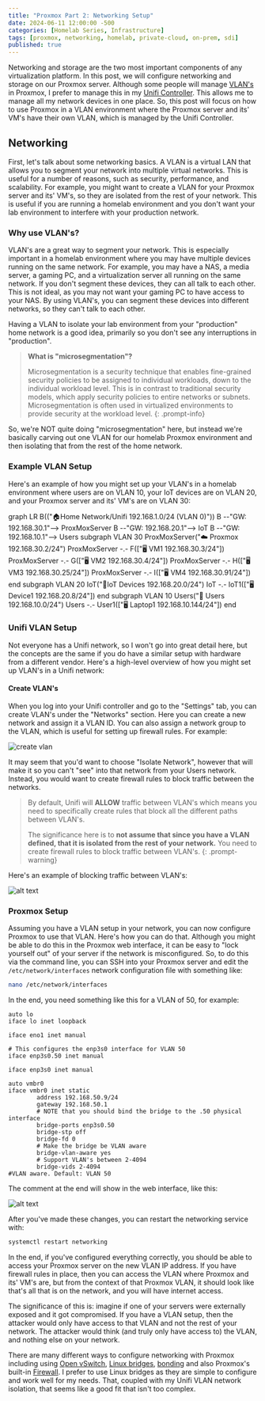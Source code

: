 ```yaml
---
title: "Proxmox Part 2: Networking Setup"
date: 2024-06-11 12:00:00 -500
categories: [Homelab Series, Infrastructure]
tags: [proxmox, networking, homelab, private-cloud, on-prem, sdi]
published: true
---
```


Networking and storage are the two most important components of any virtualization platform. In this post, we will configure networking and storage on our Proxmox server. Although some people will manage [VLAN's](https://en.wikipedia.org/wiki/Virtual_LAN) in Proxmox, I prefer to manage this in my [Unifi Controller](https://ui.com/us/en). This allows me to manage all my network devices in one place. So, this post will focus on how to use Proxmox in a VLAN environment where the Proxmox server and its' VM's have their own VLAN, which is managed by the Unifi Controller.

## Networking

First, let's talk about some networking basics. A VLAN is a virtual LAN that allows you to segment your network into multiple virtual networks. This is useful for a number of reasons, such as security, performance, and scalability. For example, you might want to create a VLAN for your Proxmox server and its' VM's, so they are isolated from the rest of your network. This is useful if you are running a homelab environment and you don't want your lab environment to interfere with your production network.

### Why use VLAN's?

VLAN's are a great way to segment your network. This is especially important in a homelab environment where you may have multiple devices running on the same network. For example, you may have a NAS, a media server, a gaming PC, and a virtualization server all running on the same network. If you don't segment these devices, they can all talk to each other. This is not ideal, as you may not want your gaming PC to have access to your NAS. By using VLAN's, you can segment these devices into different networks, so they can't talk to each other.

Having a VLAN to isolate your lab environment from your "production" home network is a good idea, primarily so you don't see any interruptions in "production".

> **What is "microsegmentation"?**
>
> Microsegmentation is a security technique that enables fine-grained security policies to be assigned to individual workloads, down to the individual workload level. This is in contrast to traditional security models, which apply security policies to entire networks or subnets. Microsegmentation is often used in virtualized environments to provide security at the workload level.
{: .prompt-info}

So, we're NOT quite doing "microsegmentation" here, but instead we're basically carving out one VLAN for our homelab Proxmox environment and then isolating that from the rest of the home network.

### Example VLAN Setup

Here's an example of how you might set up your VLAN's in a homelab environment where users are on VLAN 10, your IoT devices are on VLAN 20, and your Proxmox server and its' VM's are on VLAN 30:

<div class="mermaid">
graph LR&#10;
    B(("🏠Home Network/Unifi&#10;192.168.1.0/24 (VLAN 0)"))&#10;
    B --"GW: 192.168.30.1"--> ProxMoxServer&#10;
    B --"GW: 192.168.20.1"--> IoT&#10;
    B --"GW: 192.168.10.1"--> Users&#10;
    subgraph VLAN 30&#10;
        ProxMoxServer("☁️ Proxmox&#10;192.168.30.2/24")&#10;
        ProxMoxServer -.- F(["🖥️ VM1&#10;192.168.30.3/24"])&#10;
        ProxMoxServer -.- G(["🖥️ VM2&#10;192.168.30.4/24"])&#10;
        ProxMoxServer -.- H(["🖥️ VM3&#10;192.168.30.25/24"])&#10;
        ProxMoxServer -.- I(["🖥️ VM4&#10;192.168.30.91/24"])&#10;
    end&#10;
    subgraph VLAN 20&#10;
        IoT("🔌IoT Devices&#10;192.168.20.0/24")&#10;
        IoT -.- IoT1(["🖥️ Device1&#10;192.168.20.8/24"])&#10;
    end&#10;
    subgraph VLAN 10&#10;
        Users("👥 Users&#10;192.168.10.0/24")&#10;
        Users -.- User1(["🖥️ Laptop1&#10;192.168.10.144/24"])&#10;
    end&#10;
</div>

<!-- _includes/mermaid.html -->
<script src="https://cdn.jsdelivr.net/npm/mermaid/dist/mermaid.min.js"></script>
<script>
 document.addEventListener("DOMContentLoaded", function () {
      const prefersDarkScheme = window.matchMedia("(prefers-color-scheme: dark)").matches;
      const mermaidConfig = {
        startOnLoad: true,
        theme: prefersDarkScheme ? "dark" : "default",
        logLevel: "debug"
      };
      mermaid.initialize(mermaidConfig);
    });
</script>

### Unifi VLAN Setup

Not everyone has a Unifi network, so I won't go into great detail here, but the concepts are the same if you do have a similar setup with hardware from a different vendor. Here's a high-level overview of how you might set up VLAN's in a Unifi network:

#### Create VLAN's

When you log into your Unifi controller and go to the "Settings" tab, you can create VLAN's under the "Networks" section. Here you can create a new network and assign it a VLAN ID. You can also assign a network group to the VLAN, which is useful for setting up firewall rules. For example:

![create vlan](/assets/img/2024-06-11-create-vlan.png)

It may seem that you'd want to choose "Isolate Network", however that will make it so you can't "see" into that network from your Users network. Instead, you would want to create firewall rules to block traffic between the networks.

> By default, Unifi will **ALLOW** traffic between VLAN's which means you need to specifically create rules that block all the different paths between VLAN's.
>
> The significance here is to **not assume that since you have a VLAN defined, that it is isolated from the rest of your network.** You need to create firewall rules to block traffic between VLAN's.
{: .prompt-warning}

Here's an example of blocking traffic between VLAN's:

![alt text](/assets/img/2024-06-11-traffic-rule.png)

### Proxmox Setup

Assuming you have a VLAN setup in your network, you can now configure Proxmox to use that VLAN. Here's how you can do that. Although you might be able to do this in the Proxmox web interface, it can be easy to "lock yourself out" of your server if the network is misconfigured. So, to do this via the command line, you can SSH into your Proxmox server and edit the `/etc/network/interfaces` network configuration file with something like:

```bash
nano /etc/network/interfaces
```

In the end, you need something like this for a VLAN of 50, for example:

```plaintext
auto lo
iface lo inet loopback

iface eno1 inet manual

# This configures the enp3s0 interface for VLAN 50
iface enp3s0.50 inet manual

iface enp3s0 inet manual

auto vmbr0
iface vmbr0 inet static
        address 192.168.50.9/24
        gateway 192.168.50.1
        # NOTE that you should bind the bridge to the .50 physical interface
        bridge-ports enp3s0.50
        bridge-stp off
        bridge-fd 0
        # Make the bridge be VLAN aware
        bridge-vlan-aware yes
        # Support VLAN's between 2-4094
        bridge-vids 2-4094
#VLAN aware. Default: VLAN 50
```

The comment at the end will show in the web interface, like this:

![alt text](/assets/img/2024-06-11-proxmox-vlan.png)

After you've made these changes, you can restart the networking service with:

```bash
systemctl restart networking
```

In the end, if you've configured everything correctly, you should be able to access your Proxmox server on the new VLAN IP address. If you have firewall rules in place, then you can access the VLAN where Proxmox and its' VM's are, but from the context of that Proxmox VLAN, it should look like that's all that is on the network, and you will have internet access.

The significance of this is: imagine if one of your servers were externally exposed and it got compromised. If you have a VLAN setup, then the attacker would only have access to that VLAN and not the rest of your network. The attacker would think (and truly only have access to) the VLAN, and nothing else on your network.

There are many different ways to configure networking with Proxmox including using [Open vSwitch](https://www.openvswitch.org/), [Linux bridges](https://wiki.debian.org/BridgeNetworkConnections), [bonding](https://wiki.debian.org/Bonding) and also Proxmox's built-in [Firewall](https://pve.proxmox.com/wiki/Firewall). I prefer to use Linux bridges as they are simple to configure and work well for my needs. That, coupled with my Unifi VLAN network isolation, that seems like a good fit that isn't too complex.
